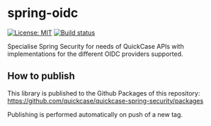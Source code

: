 # spring-oidc
[![License: MIT](https://img.shields.io/badge/License-MIT-yellow.svg)](https://opensource.org/licenses/MIT)
[![Build status](https://github.com/quickcase/quickcase-spring-security/workflows/Check%20master/badge.svg)](https://github.com/quickcase/quickcase-spring-security/actions)

Specialise Spring Security for needs of QuickCase APIs with implementations for the different OIDC providers supported.

## How to publish

This library is published to the Github Packages of this repository: https://github.com/quickcase/quickcase-spring-security/packages

Publishing is performed automatically on push of a new tag.
